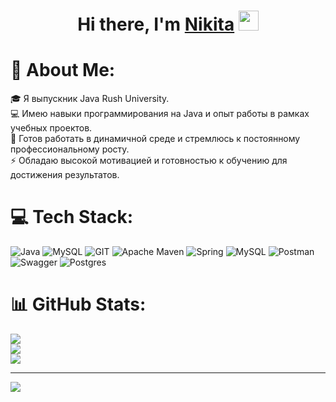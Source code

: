 <h1 align="center">Hi there, I'm <a href="https://daniilshat.ru/" target="_blank">Nikita</a> 
<img src="https://github.com/blackcater/blackcater/raw/main/images/Hi.gif" height="32"/></h1>

# 💫 About Me:
🎓 Я выпускник Java Rush University.<br>💻 Имею навыки программирования на Java  и опыт работы в рамках учебных проектов. <br>🤝 Готов работать в динамичной среде и стремлюсь к постоянному профессиональному росту.<br>⚡ Обладаю высокой мотивацией и готовностью к обучению для достижения результатов.<br>


# 💻 Tech Stack:
![Java](https://img.shields.io/badge/java-%23ED8B00.svg?style=for-the-badge&logo=openjdk&logoColor=white) ![MySQL](https://img.shields.io/badge/mysql-%2300000f.svg?style=for-the-badge&logo=mysql&logoColor=white) ![GIT](https://img.shields.io/badge/Git-fc6d26?style=for-the-badge&logo=git&logoColor=white) ![Apache Maven](https://img.shields.io/badge/Apache%20Maven-C71A36?style=for-the-badge&logo=Apache%20Maven&logoColor=white) ![Spring](https://img.shields.io/badge/spring-%236DB33F.svg?style=for-the-badge&logo=spring&logoColor=white) ![MySQL](https://img.shields.io/badge/mysql-%2300000f.svg?style=for-the-badge&logo=mysql&logoColor=white) ![Postman](https://img.shields.io/badge/Postman-FF6C37?style=for-the-badge&logo=postman&logoColor=white) ![Swagger](https://img.shields.io/badge/-Swagger-%23Clojure?style=for-the-badge&logo=swagger&logoColor=white) ![Postgres](https://img.shields.io/badge/postgres-%23316192.svg?style=for-the-badge&logo=postgresql&logoColor=white)
# 📊 GitHub Stats:
![](https://github-readme-stats.vercel.app/api?username=GoryainovNikita&theme=default&hide_border=false&include_all_commits=false&count_private=false)<br/>
![](https://github-readme-streak-stats.herokuapp.com/?user=GoryainovNikita&theme=default&hide_border=false)<br/>
![](https://github-readme-stats.vercel.app/api/top-langs/?username=GoryainovNikita&theme=default&hide_border=false&include_all_commits=false&count_private=false&layout=compact)

---
[![](https://visitcount.itsvg.in/api?id=GoryainovNikita&icon=0&color=0)](https://visitcount.itsvg.in)

<!-- Proudly created with GPRM ( https://gprm.itsvg.in ) -->

